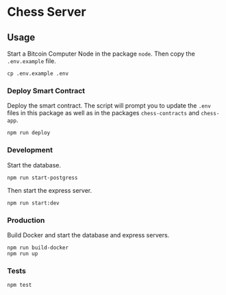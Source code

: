 # Chess Server

## Usage

Start a Bitcoin Computer Node in the package `node`. Then copy the `.env.example` file.

```
cp .env.example .env
```

### Deploy Smart Contract

Deploy the smart contract. The script will prompt you to update the `.env` files in this package as well as in the packages `chess-contracts` and `chess-app`.

```
npm run deploy
```

### Development

Start the database.

```
npm run start-postgress
```

Then start the express server.

```
npm run start:dev
```

### Production

Build Docker and start the database and express servers.

```
npm run build-docker
npm run up
```

### Tests

```
npm test
```